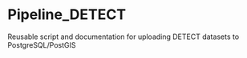 # Pipeline_DETECT
Reusable script and documentation for uploading DETECT datasets to PostgreSQL/PostGIS
